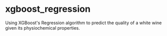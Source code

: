 # xgboost_regression
 Using XGBoost's Regression algorithm to predict the quality of a white wine given its physiochemical properties.
